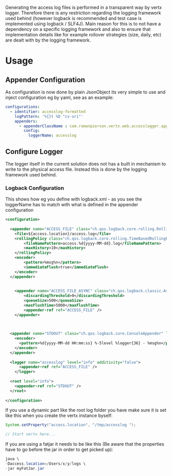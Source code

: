 Generating the access log files is performed in a transparent way by vertx logger. Therefore there is any restriction regarding the logging framework used behind (however logback is recommended and test case is implemented using logback / SLF4J). Main reason for this is to not have a dependency on a specific logging framework and also to ensure that implementation details like for example rollover strategies (size, daily, etc) are dealt with by the logging framework.


# Usage

## Appender Configuration

As configuration is now done by plain JsonObject its very simple to use and inject configuration eg by yaml, see as an example:

```yaml
configurations:
  - identifier: accesslog-formatted
    logPattern: '%{}t %D "cs-uri"'
    appenders:
      - appenderClassName : com.romanpierson.vertx.web.accesslogger.appender.logging.impl.LoggingAppender
        config:
          loggerName: accesslog
```


## Configure Logger

The logger itself in the current solution does not has a built in mechanism to write to the physical access file. Instead this is done by the logging framework used behind.  

### Logback Configuration

This shows how eg you define with logback.xml - as you see the loggerName has to match with what is defined in the appender configuration

```xml
<configuration>
  
  <appender name="ACCESS_FILE" class="ch.qos.logback.core.rolling.RollingFileAppender">
  	<file>${access.location}/access.log</file>
    <rollingPolicy class="ch.qos.logback.core.rolling.TimeBasedRollingPolicy">
    	<fileNamePattern>access.%d{yyyy-MM-dd}.log</fileNamePattern>
		<maxHistory>10</maxHistory>
    </rollingPolicy>
    <encoder>
     	<pattern>%msg%n</pattern>
    	<immediateFlush>true</immediateFlush>
    </encoder>
  </appender>
  
  
	<appender name="ACCESS_FILE_ASYNC" class="ch.qos.logback.classic.AsyncAppender">
  		<discardingThreshold>0</discardingThreshold>
  		<queueSize>500</queueSize>
  		<maxFlushTime>5000</maxFlushTime>
 		<appender-ref ref="ACCESS_FILE" />
 	</appender>
  
  

  <appender name="STDOUT" class="ch.qos.logback.core.ConsoleAppender" level="info">
    <encoder>
      <pattern>%d{yyyy-MM-dd HH:mm:ss} %-5level %logger{36} - %msg%n</pattern>
    </encoder>
  </appender>
  
  <logger name="accesslog" level="info" additivity="false">
      <appender-ref ref="ACCESS_FILE" />
    </logger>
    
  <root level="info">
    <appender-ref ref="STDOUT" />
  </root>
  
</configuration>
```

If you use a dynamic part like the root log folder you have make sure it is set like this when you create the vertx instance byself:

```java
System.setProperty("access.location", "/tmp/accesslog ");

// Start vertx here...

```

If you are using a fatjar it needs to be like this (Be aware that the properties have to go before the jar in order to get picked up):

```java
java \
-Daccess.location=/Users/x/y/logs \
-jar myFatJar.jar 
```
